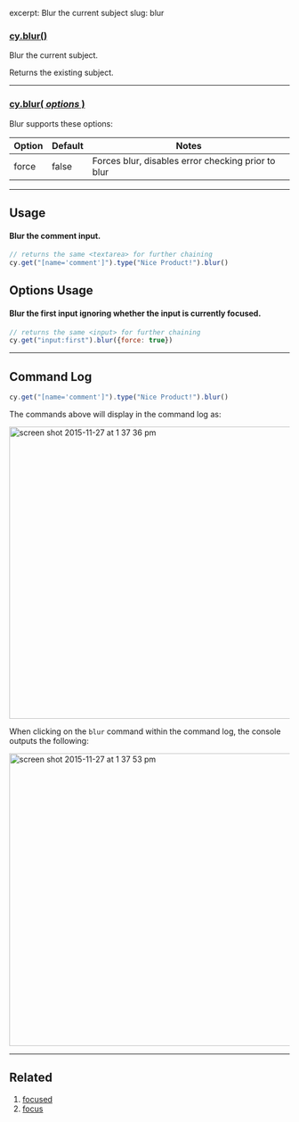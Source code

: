 excerpt: Blur the current subject
slug: blur

### [cy.blur()](#usage)

Blur the current subject.

Returns the existing subject.

***

### [cy.blur( *options* )](#options-usage)

Blur supports these options:

Option | Default | Notes
--- | --- | ---
force | false | Forces blur, disables error checking prior to blur

***

## Usage

#### Blur the comment input.

```javascript
// returns the same <textarea> for further chaining
cy.get("[name='comment']").type("Nice Product!").blur()
```

## Options Usage

#### Blur the first input ignoring whether the input is currently focused.

```javascript
// returns the same <input> for further chaining
cy.get("input:first").blur({force: true})
```

***

## Command Log

```javascript
cy.get("[name='comment']").type("Nice Product!").blur()
```

The commands above will display in the command log as:

<img width="524" alt="screen shot 2015-11-27 at 1 37 36 pm" src="https://cloud.githubusercontent.com/assets/1271364/11446921/58a14e34-950c-11e5-85ba-633b7ed5d7f1.png">

When clicking on the `blur` command within the command log, the console outputs the following:

<img width="525" alt="screen shot 2015-11-27 at 1 37 53 pm" src="https://cloud.githubusercontent.com/assets/1271364/11446923/5c44a2ca-950c-11e5-8080-0dc108bc4959.png">

***

## Related
1. [focused](http://on.cypress.io/api/focused)
2. [focus](http://on.cypress.io/api/focus)